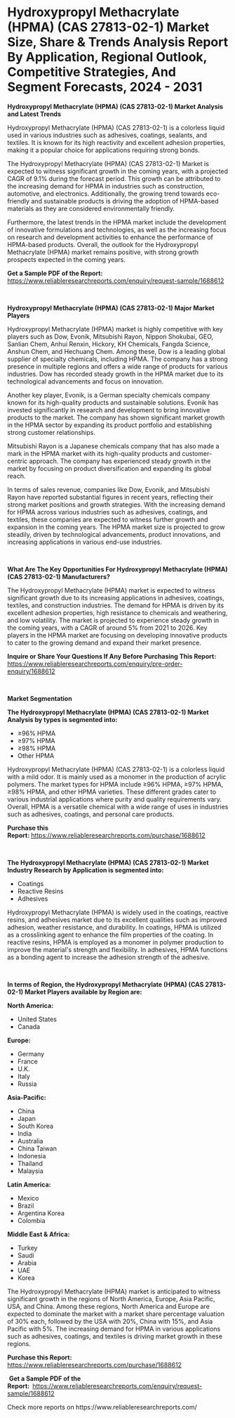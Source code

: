 <p><h1>Hydroxypropyl Methacrylate (HPMA) (CAS 27813-02-1) Market Size, Share & Trends Analysis Report By Application, Regional Outlook, Competitive Strategies, And Segment Forecasts, 2024 - 2031</h1></p><p><strong>Hydroxypropyl Methacrylate (HPMA) (CAS 27813-02-1) Market Analysis and Latest Trends</strong></p>
<p><p>Hydroxypropyl Methacrylate (HPMA) (CAS 27813-02-1) is a colorless liquid used in various industries such as adhesives, coatings, sealants, and textiles. It is known for its high reactivity and excellent adhesion properties, making it a popular choice for applications requiring strong bonds.</p><p>The Hydroxypropyl Methacrylate (HPMA) (CAS 27813-02-1) Market is expected to witness significant growth in the coming years, with a projected CAGR of 9.1% during the forecast period. This growth can be attributed to the increasing demand for HPMA in industries such as construction, automotive, and electronics. Additionally, the growing trend towards eco-friendly and sustainable products is driving the adoption of HPMA-based materials as they are considered environmentally friendly.</p><p>Furthermore, the latest trends in the HPMA market include the development of innovative formulations and technologies, as well as the increasing focus on research and development activities to enhance the performance of HPMA-based products. Overall, the outlook for the Hydroxypropyl Methacrylate (HPMA) market remains positive, with strong growth prospects expected in the coming years.</p></p>
<p><strong>Get a Sample PDF of the Report:&nbsp;</strong> <a href="https://www.reliableresearchreports.com/enquiry/request-sample/1688612">https://www.reliableresearchreports.com/enquiry/request-sample/1688612</a></p>
<p>&nbsp;</p>
<p><strong>Hydroxypropyl Methacrylate (HPMA) (CAS 27813-02-1) Major Market Players</strong></p>
<p><p>Hydroxypropyl Methacrylate (HPMA) market is highly competitive with key players such as Dow, Evonik, Mitsubishi Rayon, Nippon Shokubai, GEO, Sanlian Chem, Anhui Renxin, Hickory, KH Chemicals, Fangda Science, Anshun Chem, and Hechuang Chem. Among these, Dow is a leading global supplier of specialty chemicals, including HPMA. The company has a strong presence in multiple regions and offers a wide range of products for various industries. Dow has recorded steady growth in the HPMA market due to its technological advancements and focus on innovation.</p><p>Another key player, Evonik, is a German specialty chemicals company known for its high-quality products and sustainable solutions. Evonik has invested significantly in research and development to bring innovative products to the market. The company has shown significant market growth in the HPMA sector by expanding its product portfolio and establishing strong customer relationships.</p><p>Mitsubishi Rayon is a Japanese chemicals company that has also made a mark in the HPMA market with its high-quality products and customer-centric approach. The company has experienced steady growth in the market by focusing on product diversification and expanding its global reach.</p><p>In terms of sales revenue, companies like Dow, Evonik, and Mitsubishi Rayon have reported substantial figures in recent years, reflecting their strong market positions and growth strategies. With the increasing demand for HPMA across various industries such as adhesives, coatings, and textiles, these companies are expected to witness further growth and expansion in the coming years. The HPMA market size is projected to grow steadily, driven by technological advancements, product innovations, and increasing applications in various end-use industries.</p></p>
<p>&nbsp;</p>
<p><strong>What Are The Key Opportunities For Hydroxypropyl Methacrylate (HPMA) (CAS 27813-02-1) Manufacturers?</strong></p>
<p><p>The Hydroxypropyl Methacrylate (HPMA) market is expected to witness significant growth due to its increasing applications in adhesives, coatings, textiles, and construction industries. The demand for HPMA is driven by its excellent adhesion properties, high resistance to chemicals and weathering, and low volatility. The market is projected to experience steady growth in the coming years, with a CAGR of around 5% from 2021 to 2026. Key players in the HPMA market are focusing on developing innovative products to cater to the growing demand and expand their market presence.</p></p>
<p><strong>Inquire or Share Your Questions If Any Before Purchasing This Report:</strong> <a href="https://www.reliableresearchreports.com/enquiry/pre-order-enquiry/1688612">https://www.reliableresearchreports.com/enquiry/pre-order-enquiry/1688612</a></p>
<p>&nbsp;</p>
<p><strong>Market Segmentation</strong></p>
<p><strong>The Hydroxypropyl Methacrylate (HPMA) (CAS 27813-02-1) Market Analysis by types is segmented into:</strong></p>
<p><ul><li>≥96% HPMA</li><li>≥97% HPMA</li><li>≥98% HPMA</li><li>Other HPMA</li></ul></p>
<p><p>Hydroxypropyl Methacrylate (HPMA) (CAS 27813-02-1) is a colorless liquid with a mild odor. It is mainly used as a monomer in the production of acrylic polymers. The market types for HPMA include ≥96% HPMA, ≥97% HPMA, ≥98% HPMA, and other HPMA varieties. These different grades cater to various industrial applications where purity and quality requirements vary. Overall, HPMA is a versatile chemical with a wide range of uses in industries such as adhesives, coatings, and personal care products.</p></p>
<p><strong>Purchase this Report:&nbsp;</strong><a href="https://www.reliableresearchreports.com/purchase/1688612">https://www.reliableresearchreports.com/purchase/1688612</a></p>
<p>&nbsp;</p>
<p><strong>The Hydroxypropyl Methacrylate (HPMA) (CAS 27813-02-1) Market Industry Research by Application is segmented into:</strong></p>
<p><ul><li>Coatings</li><li>Reactive Resins</li><li>Adhesives</li></ul></p>
<p><p>Hydroxypropyl Methacrylate (HPMA) is widely used in the coatings, reactive resins, and adhesives market due to its excellent qualities such as improved adhesion, weather resistance, and durability. In coatings, HPMA is utilized as a crosslinking agent to enhance the film properties of the coating. In reactive resins, HPMA is employed as a monomer in polymer production to improve the material's strength and flexibility. In adhesives, HPMA functions as a bonding agent to increase the adhesion strength of the adhesive.</p></p>
<p>&nbsp;</p>
<p><strong>In terms of Region, the Hydroxypropyl Methacrylate (HPMA) (CAS 27813-02-1) Market Players available by Region are:</strong></p>
<p>
    <p> <strong> North America: </strong>
        <ul>
            <li>United States</li>
            <li>Canada</li>
        </ul>
        </p> 
    <p> <strong> Europe: </strong>
        <ul>
            <li>Germany</li>
            <li>France</li>
            <li>U.K.</li>
            <li>Italy</li>
            <li>Russia</li>
        </ul>
        </p> 
    <p> <strong> Asia-Pacific: </strong>
        <ul>
            <li>China</li>
            <li>Japan</li>
            <li>South Korea</li>
            <li>India</li>
            <li>Australia</li>
            <li>China Taiwan</li>
            <li>Indonesia</li>
            <li>Thailand</li>
            <li>Malaysia</li>
        </ul>
        </p> 
    <p> <strong> Latin America: </strong>
        <ul>
            <li>Mexico</li>
            <li>Brazil</li>
            <li>Argentina Korea</li>
            <li>Colombia</li>
        </ul>
        </p> 
    <p> <strong> Middle East & Africa: </strong>
        <ul>
            <li>Turkey</li>
            <li>Saudi</li>
            <li>Arabia</li>
            <li>UAE</li>
            <li>Korea</li>
        </ul>
    </p>
    </p>
<p><p>The Hydroxypropyl Methacrylate (HPMA) market is anticipated to witness significant growth in the regions of North America, Europe, Asia Pacific, USA, and China. Among these regions, North America and Europe are expected to dominate the market with a market share percentage valuation of 30% each, followed by the USA with 20%, China with 15%, and Asia Pacific with 5%. The increasing demand for HPMA in various applications such as adhesives, coatings, and textiles is driving market growth in these regions.</p></p>
<p><strong>Purchase this Report: </strong><a href="https://www.reliableresearchreports.com/purchase/1688612">https://www.reliableresearchreports.com/purchase/1688612</a></p>
<p>&nbsp;<strong>Get a Sample PDF of the Report:&nbsp;&nbsp;</strong><a href="https://www.reliableresearchreports.com/enquiry/request-sample/1688612">https://www.reliableresearchreports.com/enquiry/request-sample/1688612</a></p>
<p><strong></strong></p>
<p>Check more reports on https://www.reliableresearchreports.com/</p>